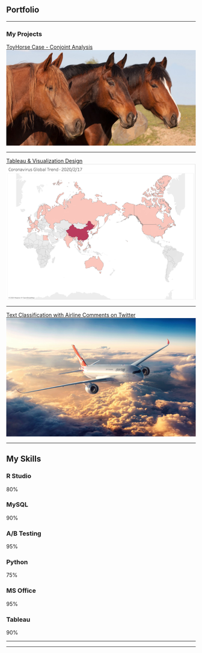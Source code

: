 ## Portfolio

---

### My Projects 

[ToyHorse Case - Conjoint Analysis](/pdf/ToyHorseConjointAnalysis.pdf)
<img src="images/horse.jpg?raw=true"/>

---
[Tableau & Visualization Design](https://public.tableau.com/profile/xinran.xu1488#!/)
<img src="images/Coronavirus.png?raw=true"/>

---
[Text Classification with Airline Comments on Twitter](/pdf/AirlineComments.pdf)
<img src="images/airline.jpg?raw=true"/>

---
   <section class="ftco-section bg-light" id="skills-section">
			<div class="container">
				<div class="row justify-content-center pb-5">
          <div class="col-md-12 heading-section text-center ftco-animate">
            <h2 class="mb-4">My Skills</h2>
          </div>
        </div>
				<div class="row">
					<div class="col-md-6 animate-box">
						<div class="progress-wrap ftco-animate">
							<h3>R Studio</h3>
							<div class="progress">
							 	<div class="progress-bar color-1" role="progressbar" aria-valuenow="80"
							  	aria-valuemin="0" aria-valuemax="100" style="width:80%">
							    <span>80%</span>
							  	</div>
							</div>
						</div>
					</div>
					<div class="col-md-6 animate-box">
						<div class="progress-wrap ftco-animate">
							<h3>MySQL</h3>
							<div class="progress">
							 	<div class="progress-bar color-2" role="progressbar" aria-valuenow="90"
							  	aria-valuemin="0" aria-valuemax="100" style="width:90%">
							    <span>90%</span>
							  	</div>
							</div>
						</div>
					</div>
					<div class="col-md-6 animate-box">
						<div class="progress-wrap ftco-animate">
							<h3>A/B Testing</h3>
							<div class="progress">
							 	<div class="progress-bar color-3" role="progressbar" aria-valuenow="95"
							  	aria-valuemin="0" aria-valuemax="100" style="width:95%">
							    <span>95%</span>
							  	</div>
							</div>
						</div>
					</div>
					<div class="col-md-6 animate-box">
						<div class="progress-wrap ftco-animate">
							<h3>Python</h3>
							<div class="progress">
							 	<div class="progress-bar color-4" role="progressbar" aria-valuenow="75"
							  	aria-valuemin="0" aria-valuemax="100" style="width:75%">
							    <span>75%</span>
							  	</div>
							</div>
						</div>
					</div>
					<div class="col-md-6 animate-box">
						<div class="progress-wrap ftco-animate">
							<h3>MS Office</h3>
							<div class="progress">
							 	<div class="progress-bar color-5" role="progressbar" aria-valuenow="95"
							  	aria-valuemin="0" aria-valuemax="100" style="width:95%">
							    <span>95%</span>
							  	</div>
							</div>
						</div>
					</div>
					<div class="col-md-6 animate-box">
						<div class="progress-wrap ftco-animate">
							<h3>Tableau</h3>
							<div class="progress">
							 	<div class="progress-bar color-6" role="progressbar" aria-valuenow="90"
							  	aria-valuemin="0" aria-valuemax="100" style="width:90%">
							    <span>90%</span>
							  	</div>
							</div>
						</div>
					</div>
				</div>

---




---
